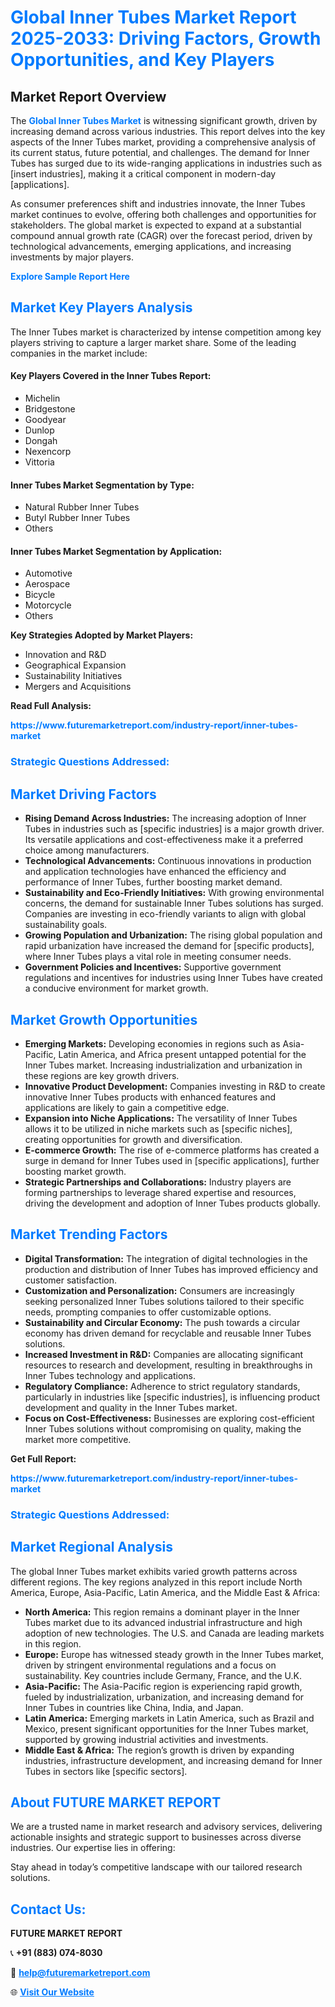 <h1 style="color: #007BFF;">Global Inner Tubes Market Report 2025-2033: Driving Factors, Growth Opportunities, and Key Players</h1>

<section id="overview">
<h2>Market Report Overview</h2>
<p>The <a href="https://www.futuremarketreport.com/industry-report/inner-tubes-market" style="color: #007BFF; text-decoration: none;"><strong>Global Inner Tubes Market</strong></a> is witnessing significant growth, driven by increasing demand across various industries. This report delves into the key aspects of the Inner Tubes market, providing a comprehensive analysis of its current status, future potential, and challenges. The demand for Inner Tubes has surged due to its wide-ranging applications in industries such as [insert industries], making it a critical component in modern-day [applications].</p>
<p>As consumer preferences shift and industries innovate, the Inner Tubes market continues to evolve, offering both challenges and opportunities for stakeholders. The global market is expected to expand at a substantial compound annual growth rate (CAGR) over the forecast period, driven by technological advancements, emerging applications, and increasing investments by major players.</p>
</section>

<section id="overview">
<p><a href="https://www.futuremarketreport.com/request-sample/reportId=85878" style="color: #007BFF; text-decoration: none;"><strong>Explore Sample Report Here</strong></a></p>
</section>

<section id="key-players">
<h2 style="color: #007BFF;">Market Key Players Analysis</h2>
<p>The Inner Tubes market is characterized by intense competition among key players striving to capture a larger market share. Some of the leading companies in the market include:</p>
<h4>Key Players Covered in the Inner Tubes Report:</h4>
<ul><li>Michelin</li><li>Bridgestone</li><li>Goodyear</li><li>Dunlop</li><li>Dongah</li><li>Nexencorp</li><li>Vittoria</li></ul>
<h4>Inner Tubes Market Segmentation by Type:</h4>
<ul><li>Natural Rubber Inner Tubes</li><li>Butyl Rubber Inner Tubes</li><li>Others</li></ul>

<h4>Inner Tubes Market Segmentation by Application:</h4>
<ul><li>Automotive</li><li>Aerospace</li><li>Bicycle</li><li>Motorcycle</li><li>Others</li></ul>
<p><strong>Key Strategies Adopted by Market Players:</strong></p>
<ul>
<li>Innovation and R&D</li>
<li>Geographical Expansion</li>
<li>Sustainability Initiatives</li>
<li>Mergers and Acquisitions</li>
</ul>
</section>

<section>
<p><strong>Read Full Analysis: </strong></p><a href="https://www.futuremarketreport.com/industry-report/inner-tubes-market" style="color: #007BFF; text-decoration: none;"><strong>https://www.futuremarketreport.com/industry-report/inner-tubes-market</strong></a>
<h3 style="color: #007BFF;">Strategic Questions Addressed:</h3>
</section>

<section id="driving-factors">
<h2 style="color: #007BFF;">Market Driving Factors</h2>
<ul>
<li><strong>Rising Demand Across Industries:</strong> The increasing adoption of Inner Tubes in industries such as [specific industries] is a major growth driver. Its versatile applications and cost-effectiveness make it a preferred choice among manufacturers.</li>
<li><strong>Technological Advancements:</strong> Continuous innovations in production and application technologies have enhanced the efficiency and performance of Inner Tubes, further boosting market demand.</li>
<li><strong>Sustainability and Eco-Friendly Initiatives:</strong> With growing environmental concerns, the demand for sustainable Inner Tubes solutions has surged. Companies are investing in eco-friendly variants to align with global sustainability goals.</li>
<li><strong>Growing Population and Urbanization:</strong> The rising global population and rapid urbanization have increased the demand for [specific products], where Inner Tubes plays a vital role in meeting consumer needs.</li>
<li><strong>Government Policies and Incentives:</strong> Supportive government regulations and incentives for industries using Inner Tubes have created a conducive environment for market growth.</li>
</ul>
</section>

<section id="growth-opportunities">
<h2 style="color: #007BFF;">Market Growth Opportunities</h2>
<ul>
<li><strong>Emerging Markets:</strong> Developing economies in regions such as Asia-Pacific, Latin America, and Africa present untapped potential for the Inner Tubes market. Increasing industrialization and urbanization in these regions are key growth drivers.</li>
<li><strong>Innovative Product Development:</strong> Companies investing in R&D to create innovative Inner Tubes products with enhanced features and applications are likely to gain a competitive edge.</li>
<li><strong>Expansion into Niche Applications:</strong> The versatility of Inner Tubes allows it to be utilized in niche markets such as [specific niches], creating opportunities for growth and diversification.</li>
<li><strong>E-commerce Growth:</strong> The rise of e-commerce platforms has created a surge in demand for Inner Tubes used in [specific applications], further boosting market growth.</li>
<li><strong>Strategic Partnerships and Collaborations:</strong> Industry players are forming partnerships to leverage shared expertise and resources, driving the development and adoption of Inner Tubes products globally.</li>
</ul>
</section>

<section id="trending-factors">
<h2 style="color: #007BFF;">Market Trending Factors</h2>
<ul>
<li><strong>Digital Transformation:</strong> The integration of digital technologies in the production and distribution of Inner Tubes has improved efficiency and customer satisfaction.</li>
<li><strong>Customization and Personalization:</strong> Consumers are increasingly seeking personalized Inner Tubes solutions tailored to their specific needs, prompting companies to offer customizable options.</li>
<li><strong>Sustainability and Circular Economy:</strong> The push towards a circular economy has driven demand for recyclable and reusable Inner Tubes solutions.</li>
<li><strong>Increased Investment in R&D:</strong> Companies are allocating significant resources to research and development, resulting in breakthroughs in Inner Tubes technology and applications.</li>
<li><strong>Regulatory Compliance:</strong> Adherence to strict regulatory standards, particularly in industries like [specific industries], is influencing product development and quality in the Inner Tubes market.</li>
<li><strong>Focus on Cost-Effectiveness:</strong> Businesses are exploring cost-efficient Inner Tubes solutions without compromising on quality, making the market more competitive.</li>
</ul>
</section>

<section>
<p><strong>Get Full Report: </strong></p><a href="https://www.futuremarketreport.com/industry-report/inner-tubes-market" style="color: #007BFF; text-decoration: none;"><strong>https://www.futuremarketreport.com/industry-report/inner-tubes-market</strong></a>
<h3 style="color: #007BFF;">Strategic Questions Addressed:</h3>
</section>


<section id="regional-analysis">
<h2 style="color: #007BFF;">Market Regional Analysis</h2>
<p>The global Inner Tubes market exhibits varied growth patterns across different regions. The key regions analyzed in this report include North America, Europe, Asia-Pacific, Latin America, and the Middle East & Africa:</p>
<ul>
<li><strong>North America:</strong> This region remains a dominant player in the Inner Tubes market due to its advanced industrial infrastructure and high adoption of new technologies. The U.S. and Canada are leading markets in this region.</li>
<li><strong>Europe:</strong> Europe has witnessed steady growth in the Inner Tubes market, driven by stringent environmental regulations and a focus on sustainability. Key countries include Germany, France, and the U.K.</li>
<li><strong>Asia-Pacific:</strong> The Asia-Pacific region is experiencing rapid growth, fueled by industrialization, urbanization, and increasing demand for Inner Tubes in countries like China, India, and Japan.</li>
<li><strong>Latin America:</strong> Emerging markets in Latin America, such as Brazil and Mexico, present significant opportunities for the Inner Tubes market, supported by growing industrial activities and investments.</li>
<li><strong>Middle East & Africa:</strong> The region’s growth is driven by expanding industries, infrastructure development, and increasing demand for Inner Tubes in sectors like [specific sectors].</li>
</ul>
</section>

<footer>
<h2 style="color: #007BFF;">About FUTURE MARKET REPORT</h2>
<p>We are a trusted name in market research and advisory services, delivering actionable insights and strategic support to businesses across diverse industries. Our expertise lies in offering:</p>

<p>Stay ahead in today’s competitive landscape with our tailored research solutions.</p>

<h2 style="color: #007BFF;">Contact Us:</h2>
<p><strong>FUTURE MARKET REPORT</strong></p>
<p>📞 <strong>+91 (883) 074-8030</strong></p>
<p>📧 <strong><a href="mailto:help@futuremarketreport.com" style="color: #007BFF;">help@futuremarketreport.com</a></strong></p>
<p>🌐 <strong><a href="https://www.futuremarketreport.com/" style="color: #007BFF;">Visit Our Website</a></strong></p>
</footer>